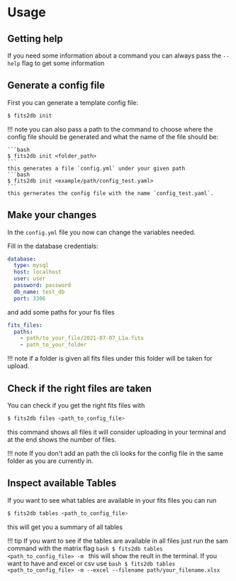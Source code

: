 # Usage

## __Getting help__
If you need some information about a command you can always pass the `--help` flag to get some information

## __Generate a config file__
First you can generate a template config file:
```bash
$ fits2db init
```
!!! note
    you can also pass a path to the command to choose where the config file should be generated and what the name of the file should be:

    ```bash
    $ fits2db init <folder_path>
    ```
    this generates a file `config.yml` under your given path
    ```bash
    $ fits2db init <example/path/config_test.yaml>
    ```
    this gernerates the config file with the name `config_test.yaml`.




## __Make your changes__
In the `config.yml` file you now can change the variables needed. 

Fill in the database credentials:
```yaml
database:
  type: mysql
  host: localhost
  user: user
  password: password
  db_name: test_db
  port: 3306
```
and add some paths for your fis files

```yaml
fits_files:
  paths:
    - path/to_your_file/2021-07-07_L1a.fits
    - path_to_your_folder

```
!!! note
    if a folder is given all fits files under this folder will be taken for upload.

## __Check if the right files are taken__
You can check if you get the right fits files with 
```bash
$ fits2db files <path_to_config_file>
```
this command shows all files it will consider uploading in your terminal and at the end shows the number of files.

!!! note 
     If you don't add an path the cli looks for the config file in the same folder as you are currently in.

## __Inspect available Tables__

If you want to see what tables are available in your fits files you can run 
```bash
$ fits2db tables <path_to_config_file> 
```
this will get you a summary of all tables

!!! tip 
    If you want to see if the tables are available in all files just run the sam command with the matrix flag
    ```bash
    $ fits2db tables <path_to_config_file> -m
    ```
    this will show the reult in the terminal. If you want to have and excel or csv use
    ```bash
    $ fits2db tables <path_to_config_file> -m --excel --filename path/your_filename.xlsx
    ```
    